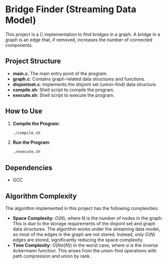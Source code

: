 # Bridge Finder (Streaming Data Model)

This project is a C implementation to find bridges in a graph. A bridge in a graph is an edge that, if removed, increases the number of connected components.

## Project Structure

- **main.c**: The main entry point of the program.
- **graph.c**: Contains graph-related data structures and functions.
- **disjointset.c**: Implements the disjoint set (union-find) data structure.
- **compile.sh**: Shell script to compile the program.
- **execute.sh**: Shell script to execute the program.

## How to Use

1. **Compile the Program**:
   ```bash
   ./compile.sh
   ```

2. **Run the Program**:
    ```bash
    ./execute.sh
    ```

## Dependencies

- GCC

## Algorithm Complexity

The algorithm implemented in this project has the following complexities:

- **Space Complexity**: $O(N)$, where N is the number of nodes in the graph. This is due to the storage requirements of the disjoint set and graph data structures. The algorithm works under the streaming data model, so most of the edges in the graph are not stored. Instead, only $O(N)$ edges are stored, significantly reducing the space complexity.
- **Time Complexity**: $O(N\alpha(N))$ in the worst case, where $\alpha$ is the inverse Ackermann function. This arises from the union-find operations with path compression and union by rank.
